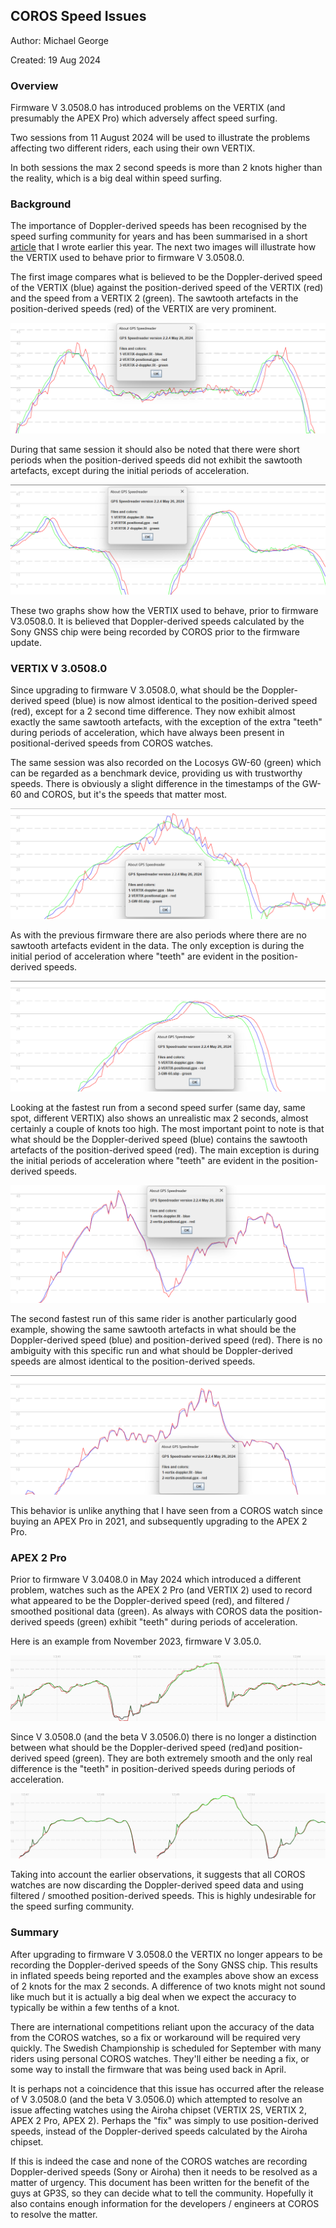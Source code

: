 ## COROS Speed Issues

Author: Michael George

Created: 19 Aug 2024



### Overview

Firmware V 3.0508.0 has introduced problems on the VERTIX (and presumably the APEX Pro) which adversely affect speed surfing.

Two sessions from 11 August 2024 will be used to illustrate the problems affecting two different riders, each using their own VERTIX.

In both sessions the max 2 second speeds is more than 2 knots higher than the reality, which is a big deal within speed surfing.



### Background

The importance of Doppler-derived speeds has been recognised by the speed surfing community for years and has been summarised in a short [article](https://medium.com/@mikeg888/the-importance-of-doppler-b886b14bb65d) that I wrote earlier this year. The next two images will illustrate how the VERTIX used to behave prior to firmware V 3.0508.0.

The first image compares what is believed to be the Doppler-derived speed of the VERTIX (blue) against the position-derived speed of the VERTIX (red) and the speed from a VERTIX 2 (green). The sawtooth artefacts in the position-derived speeds (red) of the VERTIX are very prominent.

![pre-issue-noisy](img/1-pre-issue-noisy.png)



During that same session it should also be noted that there were short periods when the position-derived speeds did not exhibit the sawtooth artefacts, except during the initial periods of acceleration.

![pre-issue-clean](img/2-pre-issue-clean.png)

These two graphs show how the VERTIX used to behave, prior to firmware V3.0508.0. It is believed that Doppler-derived speeds calculated by the Sony GNSS chip were being recorded by COROS prior to the firmware update.



### VERTIX V 3.0508.0

Since upgrading to firmware V 3.0508.0, what should be the Doppler-derived speed (blue) is now almost identical to the position-derived speed (red), except for a 2 second time difference. They now exhibit almost exactly the same sawtooth artefacts, with the exception of the extra "teeth" during periods of acceleration, which have always been present in positional-derived speeds from COROS watches.

The same session was also recorded on the Locosys GW-60 (green) which can be regarded as a benchmark device, providing us with trustworthy speeds. There is obviously a slight difference in the timestamps of the GW-60 and COROS, but it's the speeds that matter most.

![post-issue-noisy](img/3-post-issue-noisy.png)



As with the previous firmware there are also periods where there are no sawtooth artefacts evident in the data. The only exception is during the initial period of acceleration where "teeth" are evident in the position-derived speeds.

![pre-issue-clean](img/4-post-issue-clean.png)

Looking at the fastest run from a second speed surfer (same day, same spot, different VERTIX) also shows an unrealistic max 2 seconds, almost certainly a couple of knots too high. The most important point to note is that what should be the Doppler-derived speed (blue) contains the sawtooth artefacts of the position-derived speed (red). The main exception is during the initial periods of acceleration where "teeth" are evident in the position-derived speeds.



![vertix-noisy-1](img/5-vertix-noisy-1.png)



The second fastest run of this same rider is another particularly good example, showing the same sawtooth artefacts in what should be the Doppler-derived speed (blue) and position-derived speed (red). There is no ambiguity with this specific run and what should be Doppler-derived speeds are almost identical to the position-derived speeds.

![vertix-noisy-2](img/6-vertix-noisy-2.png)



This behavior is unlike anything that I have seen from a COROS watch since buying an APEX Pro in 2021, and subsequently upgrading to the APEX 2 Pro.



### APEX 2 Pro

Prior to firmware V 3.0408.0 in May 2024 which introduced a different problem, watches such as the APEX 2 Pro (and VERTIX 2) used to record what appeared to be the Doppler-derived speed (red), and filtered / smoothed positional data (green). As always with COROS data the position-derived speeds (green) exhibit "teeth" during periods of acceleration.

Here is an example from November 2023, firmware V 3.05.0. 

![2023-11-04](img/7-2023-11-04.png)



Since V 3.0508.0 (and the beta V 3.0506.0) there is no longer a distinction between what should be the Doppler-derived speed (red)and position-derived speed (green). They are both extremely smooth and the only real difference is the "teeth" in position-derived speeds during periods of acceleration.

![2024-08-15](img/8-2024-08-15.png)



Taking into account the earlier observations, it suggests that all COROS watches are now discarding the Doppler-derived speed data and using filtered / smoothed position-derived speeds. This is highly undesirable for the speed surfing community.



### Summary

After upgrading to firmware V 3.0508.0 the VERTIX no longer appears to be recording the Doppler-derived speeds of the Sony GNSS chip. This results in inflated speeds being reported and the examples above show an excess of 2 knots for the max 2 seconds. A difference of two knots might not sound like much but it is actually a big deal when we expect the accuracy to typically be within a few tenths of a knot.

There are international competitions reliant upon the accuracy of the data from the COROS watches, so a fix or workaround will be required very quickly. The Swedish Championship is scheduled for September with many riders using personal COROS watches. They'll either be needing a fix, or some way to install the firmware that was being used back in April.

It is perhaps not a coincidence that this issue has occurred after the release of V 3.0508.0 (and the beta V 3.0506.0) which attempted to resolve an issue affecting watches using the Airoha chipset (VERTIX 2S, VERTIX 2, APEX 2 Pro, APEX 2). Perhaps the "fix" was simply to use position-derived speeds, instead of the Doppler-derived speeds calculated by the Airoha chipset.

If this is indeed the case and none of the COROS watches are recording Doppler-derived speeds (Sony or Airoha) then it needs to be resolved as a matter of urgency. This document has been written for the benefit of the guys at GP3S, so they can decide what to tell the community. Hopefully it also contains enough information for the developers / engineers at COROS to resolve the matter.

